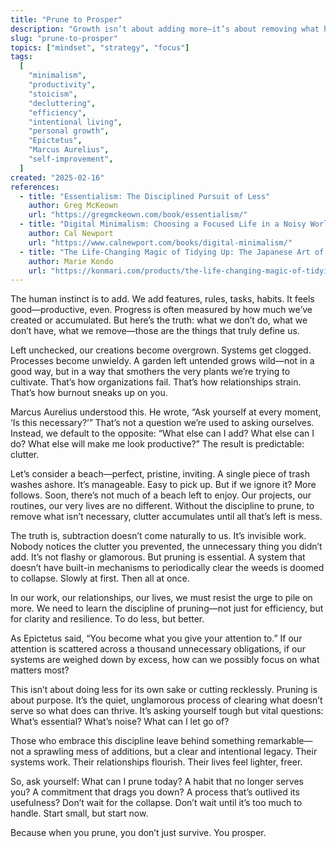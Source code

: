 ```yaml
---
title: "Prune to Prosper"
description: "Growth isn’t about adding more—it’s about removing what holds you back."
slug: "prune-to-prosper"
topics: ["mindset", "strategy", "focus"]
tags:
  [
    "minimalism",
    "productivity",
    "stoicism",
    "decluttering",
    "efficiency",
    "intentional living",
    "personal growth",
    "Epictetus",
    "Marcus Aurelius",
    "self-improvement",
  ]
created: "2025-02-16"
references:
  - title: "Essentialism: The Disciplined Pursuit of Less"
    author: Greg McKeown
    url: "https://gregmckeown.com/book/essentialism/"
  - title: "Digital Minimalism: Choosing a Focused Life in a Noisy World"
    author: Cal Newport
    url: "https://www.calnewport.com/books/digital-minimalism/"
  - title: "The Life-Changing Magic of Tidying Up: The Japanese Art of Decluttering and Organizing"
    author: Marie Kondo
    url: "https://konmari.com/products/the-life-changing-magic-of-tidying-up"
---
```


The human instinct is to add. We add features, rules, tasks, habits. It feels good—productive, even. Progress is often measured by how much we’ve created or accumulated. But here’s the truth: what we don’t do, what we don’t have, what we remove—those are the things that truly define us.

Left unchecked, our creations become overgrown. Systems get clogged. Processes become unwieldy. A garden left untended grows wild—not in a good way, but in a way that smothers the very plants we’re trying to cultivate. That’s how organizations fail. That’s how relationships strain. That’s how burnout sneaks up on you.

Marcus Aurelius understood this. He wrote, “Ask yourself at every moment, ‘Is this necessary?’” That’s not a question we’re used to asking ourselves. Instead, we default to the opposite: “What else can I add? What else can I do? What else will make me look productive?” The result is predictable: clutter.

Let’s consider a beach—perfect, pristine, inviting. A single piece of trash washes ashore. It’s manageable. Easy to pick up. But if we ignore it? More follows. Soon, there’s not much of a beach left to enjoy. Our projects, our routines, our very lives are no different. Without the discipline to prune, to remove what isn’t necessary, clutter accumulates until all that’s left is mess.

The truth is, subtraction doesn’t come naturally to us. It’s invisible work. Nobody notices the clutter you prevented, the unnecessary thing you didn’t add. It’s not flashy or glamorous. But pruning is essential. A system that doesn’t have built-in mechanisms to periodically clear the weeds is doomed to collapse. Slowly at first. Then all at once.

In our work, our relationships, our lives, we must resist the urge to pile on more. We need to learn the discipline of pruning—not just for efficiency, but for clarity and resilience. To do less, but better.

As Epictetus said, “You become what you give your attention to.” If our attention is scattered across a thousand unnecessary obligations, if our systems are weighed down by excess, how can we possibly focus on what matters most?

This isn’t about doing less for its own sake or cutting recklessly. Pruning is about purpose. It’s the quiet, unglamorous process of clearing what doesn’t serve so what does can thrive. It’s asking yourself tough but vital questions: What’s essential? What’s noise? What can I let go of?

Those who embrace this discipline leave behind something remarkable—not a sprawling mess of additions, but a clear and intentional legacy. Their systems work. Their relationships flourish. Their lives feel lighter, freer.

So, ask yourself: What can I prune today? A habit that no longer serves you? A commitment that drags you down? A process that’s outlived its usefulness? Don’t wait for the collapse. Don’t wait until it’s too much to handle. Start small, but start now.

Because when you prune, you don’t just survive. You prosper.
